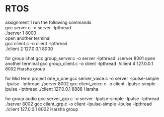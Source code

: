 # RTOS
assignment 1
run the following commands                         
gcc server.c -o server -lpthread                       
./server 1 8000                          
open another terminal                                       
gcc client.c -o client -lpthread              
./client 2 127.0.0.1 8000                  

for group chat
gcc group_server.c -o server -lpthread
./server 8001
open another terminal 
gcc group_client.c -o client -lpthread
./client 4 127.0.0.1 8002 Harsha group

for Mid term project
one_v_one
gcc server_voice.c -o server -lpulse-simple -lpulse -lpthread
./server 8002
gcc client_voice.c -o client -lpulse-simple -lpulse -lpthread
./client 127.0.0.1 8888 Harsha


for group audio
gcc server_grp.c -o server -lpulse-simple -lpulse -lpthread
./server 8002
gcc client_grp.c -o client -lpulse-simple -lpulse -lpthread
./client 127.0.0.1 8002 Harsha group
